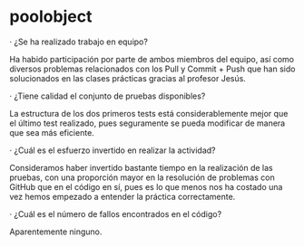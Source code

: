 poolobject
==========

· ¿Se ha realizado trabajo en equipo?

Ha habido participación por parte de ambos miembros del equipo, así como diversos problemas relacionados con los Pull y Commit + Push que han sido solucionados en las clases prácticas gracias al profesor Jesús.

· ¿Tiene calidad el conjunto de pruebas disponibles?

La estructura de los dos primeros tests está considerablemente mejor que el último test realizado, pues seguramente se pueda modificar de manera que sea más eficiente.

· ¿Cuál es el esfuerzo invertido en realizar la actividad?

Consideramos haber invertido bastante tiempo en la realización de las pruebas, con una proporción mayor en la resolución de problemas con GitHub que en el código en sí, pues es lo que menos nos ha costado una vez hemos empezado a entender la práctica correctamente.

· ¿Cuál es el número de fallos encontrados en el código?

Aparentemente ninguno.